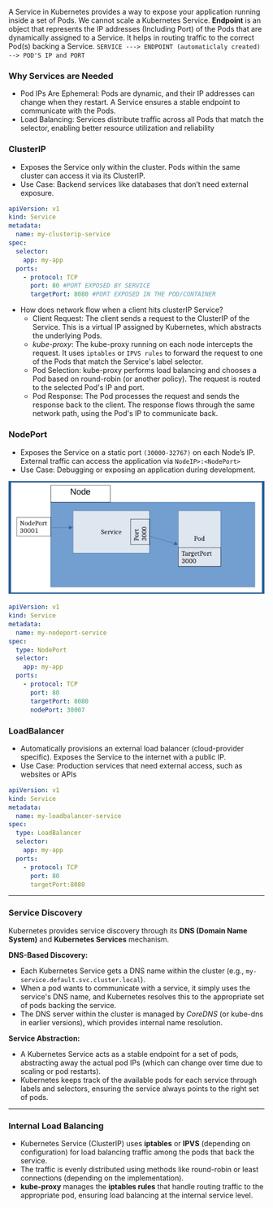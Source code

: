 A Service in Kubernetes provides a way to expose your application running inside a set of Pods. We cannot scale a Kubernetes Service. **Endpoint** is an object that represents the IP addresses (Including Port) of the Pods that are dynamically assigned to a Service. It helps in routing traffic to the correct Pod(s) backing a Service.
`SERVICE ---> ENDPOINT (automaticlaly created) --> POD'S IP and PORT`

### Why Services are Needed ###
- Pod IPs Are Ephemeral: Pods are dynamic, and their IP addresses can change when they restart. A Service ensures a stable endpoint to communicate with the Pods.
- Load Balancing: Services distribute traffic across all Pods that match the selector, enabling better resource utilization and reliability

### ClusterIP ###
- Exposes the Service only within the cluster. Pods within the same cluster can access it via its ClusterIP.
- Use Case: Backend services like databases that don’t need external exposure.
```yaml
apiVersion: v1 
kind: Service
metadata:
  name: my-clusterip-service
spec:
  selector:
    app: my-app 
  ports:
    - protocol: TCP
      port: 80 #PORT EXPOSED BY SERVICE
      targetPort: 8080 #PORT EXPOSED IN THE POD/CONTAINER
```
- How does network flow when a client hits clusterIP Service?
  - Client Request: The client sends a request to the ClusterIP of the Service. This is a virtual IP assigned by Kubernetes, which abstracts the underlying Pods.
  - *kube-proxy*: The kube-proxy running on each node intercepts the request. It uses `iptables` or `IPVS rules` to forward the request to one of the Pods that match the Service's label selector.
  - Pod Selection: kube-proxy performs load balancing and chooses a Pod based on round-robin (or another policy). The request is routed to the selected Pod's IP and port.
  - Pod Response: The Pod processes the request and sends the response back to the client. The response flows through the same network path, using the Pod's IP to communicate back.


### NodePort ###
- Exposes the Service on a static port `(30000-32767)` on each Node’s IP. External traffic can access the application via `NodeIP>:<NodePort>`
- Use Case: Debugging or exposing an application during development.

![NodePort](https://github.com/nawab312/Kubernetes/blob/main/Images/NodePort.png)

```yaml
apiVersion: v1 
kind: Service 
metadata:
  name: my-nodeport-service
spec:
  type: NodePort
  selector:
    app: my-app
  ports:
    - protocol: TCP
      port: 80
      targetPort: 8080
      nodePort: 30007
```

### LoadBalancer ###
- Automatically provisions an external load balancer (cloud-provider specific). Exposes the Service to the internet with a public IP. 
- Use Case: Production services that need external access, such as websites or APIs
```yaml
apiVersion: v1
kind: Service
metadata:
  name: my-loadbalancer-service
spec:
  type: LoadBalancer
  selector:
    app: my-app
  ports:
    - protocol: TCP
      port: 80
      targetPort:8080
```
---

### Service Discovery ###
Kubernetes provides service discovery through its **DNS (Domain Name System)** and **Kubernetes Services** mechanism.

**DNS-Based Discovery:**
- Each Kubernetes Service gets a DNS name within the cluster (e.g., `my-service.default.svc.cluster.local`).
- When a pod wants to communicate with a service, it simply uses the service's DNS name, and Kubernetes resolves this to the appropriate set of pods backing the service.
- The DNS server within the cluster is managed by *CoreDNS* (or kube-dns in earlier versions), which provides internal name resolution.

**Service Abstraction:**
- A Kubernetes Service acts as a stable endpoint for a set of pods, abstracting away the actual pod IPs (which can change over time due to scaling or pod restarts).
- Kubernetes keeps track of the available pods for each service through labels and selectors, ensuring the service always points to the right set of pods.

---

### Internal Load Balancing ###
- Kubernetes Service (ClusterIP) uses **iptables** or **IPVS** (depending on configuration) for load balancing traffic among the pods that back the service.
- The traffic is evenly distributed using methods like round-robin or least connections (depending on the implementation).
- **kube-proxy** manages the **iptables rules** that handle routing traffic to the appropriate pod, ensuring load balancing at the internal service level.

